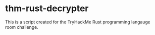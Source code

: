 # thm-rust-decrypter
This is a script created for the TryHackMe Rust programming langauge room challenge.

